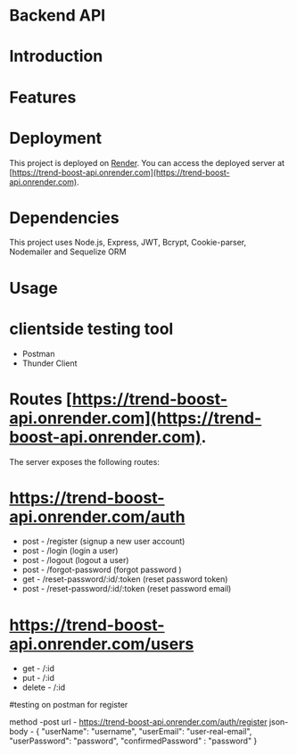 ﻿
#  Backend API


# Introduction



# Features


# Deployment

This project is deployed on [Render](https://render.com/). You can access the deployed server at [https://trend-boost-api.onrender.com](https://trend-boost-api.onrender.com).

# Dependencies

This project uses Node.js, Express, JWT, Bcrypt, Cookie-parser, Nodemailer and Sequelize ORM

# Usage

# clientside testing tool 

- Postman
- Thunder Client 


# Routes [https://trend-boost-api.onrender.com](https://trend-boost-api.onrender.com).


The server exposes the following routes:

# https://trend-boost-api.onrender.com/auth
-  post - /register (signup a new user account)
-  post - /login    (login a user)
-  post - /logout   (logout a user)
- post - /forgot-password (forgot password )
- get - /reset-password/:id/:token  (reset password token) 
- post - /reset-password/:id/:token (reset password email)

# https://trend-boost-api.onrender.com/users
-  get - /:id
-  put - /:id
-  delete - /:id


#testing on postman for register

method -post 
url - https://trend-boost-api.onrender.com/auth/register 
json-body - { "userName": "username",
    "userEmail": "user-real-email",
    "userPassword": "password",
    "confirmedPassword" : "password" }


